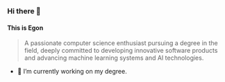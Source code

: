 ### Hi there 👋

#### This is Egon
>A passionate computer science enthusiast pursuing a degree in the field, deeply committed to developing innovative software products and advancing machine learning systems and AI technologies.

- 🔭 I’m currently working on my degree.


